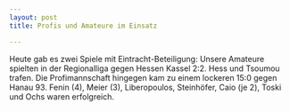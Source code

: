 ```yaml
---
layout: post
title: Profis und Amateure im Einsatz

---
```


Heute gab es zwei Spiele mit Eintracht-Beteiligung: Unsere Amateure spielten in der Regionalliga gegen Hessen Kassel 2:2. Hess und Tsoumou trafen. Die Profimannschaft hingegen kam zu einem lockeren 15:0 gegen Hanau 93. Fenin (4), Meier (3), Liberopoulos, Steinhöfer, Caio (je 2), Toski und Ochs waren erfolgreich.


